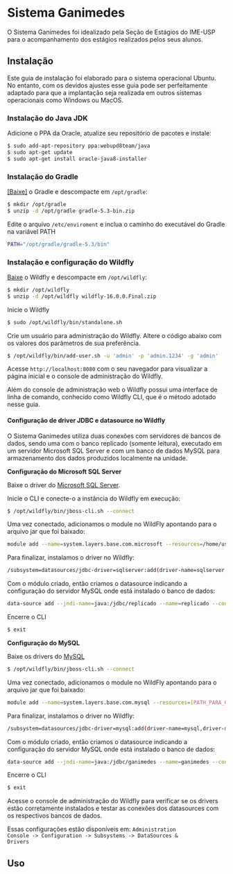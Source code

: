 # Sistema Ganimedes

O Sistema Ganimedes foi idealizado pela Seção de Estágios do IME-USP para o
acompanhamento dos estágios realizados pelos seus alunos.


## Instalação

Este guia de instalação foi elaborado para o sistema operacional Ubuntu. No entanto, com os devidos ajustes esse guia pode ser perfeitamente
adaptado para que a implantação seja realizada em outros sistemas operacionais como Windows ou MacOS.

### Instalação do Java JDK

Adicione o PPA da Oracle, atualize seu repositório de pacotes e instale:

```bash
$ sudo add-apt-repository ppa:webupd8team/java
$ sudo apt-get update
$ sudo apt-get install oracle-java8-installer
```



### Instalação do Gradle

<a href='https://gradle.org/releases/' >[Baixe]</a> o Gradle e descompacte em <code>/opt/gradle</code>:

```bash  
$ mkdir /opt/gradle
$ unzip -d /opt/gradle gradle-5.3-bin.zip
```

Edite o arquivo <code>/etc/enviroment</code> e inclua o caminho do executável do Gradle na variável PATH

```bash          
PATH="/opt/gradle/gradle-5.3/bin"
```

### Instalação e configuração do Wildfly

[Baixe](https://wildfly.org/downloads) o Wildfly e descompacte em <code>/opt/wildfly</code>:


```bash          
$ mkdir /opt/wildfly
$ unzip -d /opt/wildfly wildfly-16.0.0.Final.zip
```

Inicie o Wildfly
```bash          
$ sudo /opt/wildfly/bin/standalone.sh
```




Crie um usuário para administração do Wildfly. Altere o código abaixo com os valores dos parâmetros de sua preferência.

```bash          
$ /opt/wildfly/bin/add-user.sh -u 'admin' -p 'admin.1234' -g 'admin'
```

Acesse <code>http://localhost:8080</code> com o seu navegador para visualizar a página inicial e o console de administração do Wildfly.


Além do console de administração web o Wildfly possui uma interface de linha de comando, conhecido como Wildfly CLI, que é o método
adotado nesse guia.



#### Configuração de driver JDBC e datasource no Wildfly


O Sistema Ganimedes utiliza duas conexões com servidores de bancos de dados, sendo uma com o banco replicado (somente leitura),
executado em um servidor Microsoft SQL Server e com um banco de dados MySQL para armazenamento dos dados produzidos localmente na unidade.



<strong>Configuração do Microsoft SQL Server</strong>

Baixe o driver do <a href='http://ida.fel.cvut.cz/maven/com/microsoft/sqlserver/sqljdbc42/6.0.8112/sqljdbc42-6.0.8112.jar'>Microsoft SQL Server</a>.


Inicie o CLI e conecte-o a instância do Wildfly em execução:

```bash
$ /opt/wildfly/bin/jboss-cli.sh --connect
```


Uma vez conectado, adicionamos o module no WildFly apontando para o arquivo jar que foi baixado:

```bash
module add --name=system.layers.base.com.microsoft --resources=/home/usuario/Downloads/sqljdbc42.jar --dependencies=javax.api,javax.transaction.api,javax.xml.bind.api                </pre>
```



Para finalizar, instalamos o driver no Wildfly:

```bash
/subsystem=datasources/jdbc-driver=sqlserver:add(driver-name=sqlserver,driver-module-name=system.layers.base.com.microsoft)
```


Com o módulo criado, então criamos o datasource indicando a configuração do servidor MySQL onde está instalado o banco de dados:

```bash
data-source add --jndi-name=java:/jdbc/replicado --name=replicado --connection-url=jdbc:sqlserver://fqdn-do-servidor:1433;DatabaseName=replicado --driver-name=sqlserver --user-name=replicado --password=password
```


Encerre o CLI

```bash
$ exit
```



<strong>Configuração do MySQL</strong>


Baixe os drivers do <a href='http://central.maven.org/maven2/mysql/mysql-connector-java/8.0.15/mysql-connector-java-8.0.15.jar'>MySQL</a>

```bash
$ /opt/wildfly/bin/jboss-cli.sh --connect
```

Uma vez conectado, adicionamos o module no WildFly apontando para o arquivo jar que foi baixado:

```bash
module add --name=system.layers.base.com.mysql --resources=[PATH_PARA_O_JAR] --dependencies=javax.api,javax.transaction.api
```

Para finalizar, instalamos o driver no Wildfly:

```bash
/subsystem=datasources/jdbc-driver=mysql:add(driver-name=mysql,driver-module-name=system.layers.base.com.mysql)
```


Com o módulo criado, então criamos o datasource indicando a configuração do servidor MySQL onde está instalado o banco de dados:

```bash
data-source add --jndi-name=java:/jdbc/ganimedes --name=ganimedes --connection-url=jdbc:mysql://fqdn-do-servidor:3306/ganimedes --driver-name=mysql --user-name=ganimedes --password=password
```

Encerre o CLI

```bash
$ exit
```


Acesse o console de administração do Wildfly para verificar se os drivers estão corretamente instalados
e testar as conexões dos datasources com os respectivos bancos de dados.

Essas configurações estão disponíveis em: <code>Administration Console -> Configuration -> Subsystems -> DataSources & Drivers</code>




## Uso
